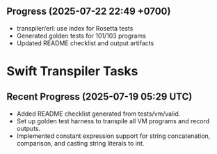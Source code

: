 ## Progress (2025-07-22 22:49 +0700)
- transpiler/erl: use index for Rosetta tests
- Generated golden tests for 101/103 programs
- Updated README checklist and output artifacts

# Swift Transpiler Tasks

## Recent Progress (2025-07-19 05:29 UTC)
- Added README checklist generated from tests/vm/valid.
- Set up golden test harness to transpile all VM programs and record outputs.
- Implemented constant expression support for string concatenation, comparison, and casting string literals to int.


